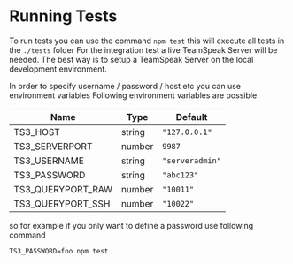 # Running Tests


To run tests you can use the command `npm test` this will execute all tests in the `./tests` folder
For the integration test a live TeamSpeak Server will be needed.
The best way is to setup a TeamSpeak Server on the local development environment.

In order to specify username / password / host etc you can use environment variables
Following environment variables are possible

Name              | Type   | Default
------------------|--------|------------------
TS3_HOST          | string | `"127.0.0.1"`
TS3_SERVERPORT    | number | `9987`
TS3_USERNAME      | string | `"serveradmin"`
TS3_PASSWORD      | string | `"abc123"`
TS3_QUERYPORT_RAW | number | `"10011"`
TS3_QUERYPORT_SSH | number | `"10022"`

so for example if you only want to define a password use following command

`TS3_PASSWORD=foo npm test`